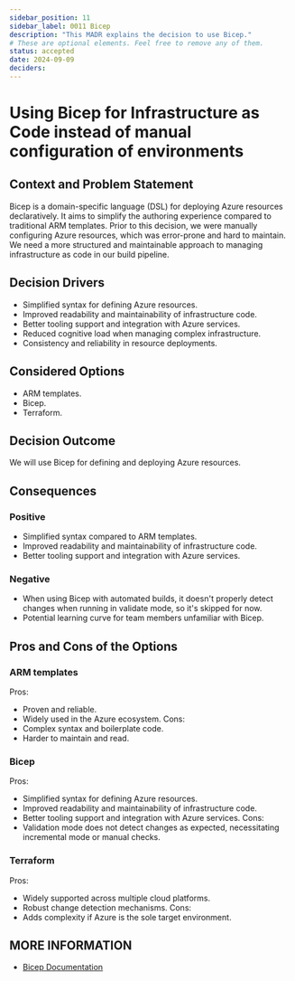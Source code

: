```yaml
---
sidebar_position: 11
sidebar_label: 0011 Bicep
description: "This MADR explains the decision to use Bicep."
# These are optional elements. Feel free to remove any of them.
status: accepted
date: 2024-09-09
deciders:
---
```


# Using Bicep for Infrastructure as Code instead of manual configuration of environments



## Context and Problem Statement
Bicep is a domain-specific language (DSL) for deploying Azure resources declaratively. It aims to simplify the authoring experience compared to traditional ARM templates. Prior to this decision, we were manually configuring Azure resources, which was error-prone and hard to maintain. We need a more structured and maintainable approach to managing infrastructure as code in our build pipeline.

## Decision Drivers

- Simplified syntax for defining Azure resources.
- Improved readability and maintainability of infrastructure code.
- Better tooling support and integration with Azure services.
- Reduced cognitive load when managing complex infrastructure.
- Consistency and reliability in resource deployments.

## Considered Options
-  ARM templates.
-  Bicep.
-  Terraform.


## Decision Outcome
We will use Bicep for defining and deploying Azure resources.

## Consequences
### Positive
- Simplified syntax compared to ARM templates.
- Improved readability and maintainability of infrastructure code.
- Better tooling support and integration with Azure services.

### Negative
- When using Bicep with automated builds, it doesn't properly detect changes when running in validate mode, so it's skipped for now.
- Potential learning curve for team members unfamiliar with Bicep.


## Pros and Cons of the Options

### ARM templates
Pros:
- Proven and reliable.
- Widely used in the Azure ecosystem.
Cons:
- Complex syntax and boilerplate code.
- Harder to maintain and read.

### Bicep
Pros:
- Simplified syntax for defining Azure resources.
- Improved readability and maintainability of infrastructure code.
- Better tooling support and integration with Azure services.
Cons:
- Validation mode does not detect changes as expected, necessitating incremental mode or manual checks.

### Terraform
Pros:
- Widely supported across multiple cloud platforms.
- Robust change detection mechanisms.
Cons:
- Adds complexity if Azure is the sole target environment.

## MORE INFORMATION
- [Bicep Documentation](https://docs.microsoft.com/en-us/azure/azure-resource-manager/bicep/)

